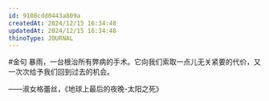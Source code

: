 ```yaml
---
id: 9108cdd0443a809a
createdAt: 2024/12/15 16:34:48
updatedAt: 2024/12/15 16:34:48
thinoType: JOURNAL
---
```

#金句 暴雨，一台根治所有弊病的手术。它向我们索取一点儿无关紧要的代价，又一次次给予我们回到过去的机会。

——淑女格蕾丝，《地球上最后的夜晚-太阳之死》
